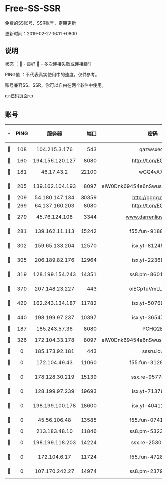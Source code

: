 # Free-SS-SSR

免费的SS账号、SSR账号，定期更新

更新时间：2019-02-27 16:11 +0800

## 说明

状态     ：🙂 - 良好 🙁 - 多次连接失败或连接超时

PING值   ：不代表真实使用中的速度，仅供参考。

账号兼容SS、SSR，你可以自由在两个软件中使用。

👉[扫码页面](https://liesauer.github.io/free-ss-ssr.github.io/)👈

## 账号

|-|PING|服务器|端口|密码|加密方式|区域|
|:----:|:----:|:-----:|-----:|:----:|:----:|:----:|
|🙂|108|104.215.3.176|543|qazwsxedc|aes-256-gcm|JP|
|🙂|160|194.156.120.127|8080|http://t.cn/EGJIyrl|rc4-md5|RU|
|🙂|181|46.17.43.2|22100|wGQ4vA7D|aes-256-gcm|RU|
|🙂|205|139.162.104.193|8097|eIW0Dnk69454e6nSwuspv9DmS201tQ0D|aes-256-cfb|JP|
|🙂|209|54.180.147.134|30359|http://gggg.rocks|chacha20|KR|
|🙂|269|64.137.160.203|8080|http://t.cn/EGJIyrl|rc4-md5|CA|
|🙂|279|45.76.124.108|3344|www.darrenliuwei.com|aes-256-cfb|AU|
|🙂|281|139.162.11.113|15242|f55.fun-91886429|aes-256-cfb|SG|
|🙂|302|159.65.133.204|12570|isx.yt-81245321|aes-256-cfb|SG|
|🙂|305|206.189.82.176|12964|isx.yt-22368985|aes-256-cfb|SG|
|🙂|319|128.199.154.243|14351|ss8.pm-86017708|aes-256-cfb|SG|
|🙂|370|207.148.23.227|443|oiECpTuVmLLxk4Ts|aes-256-cfb|US|
|🙂|420|162.243.134.187|11782|isx.yt-50769400|aes-256-cfb|US|
|🙂|440|198.199.97.237|10397|isx.yt-36547165|aes-256-cfb|US|
|🙁|187|185.243.57.36|8080|PCHQ2E|rc4-md5|US|
|🙁|326|172.104.33.178|8097|eIW0Dnk69454e6nSwuspv9DmS201tQ0D|aes-256-cfb|SG|
|🙁|0|185.173.92.181|443|sssru.icu|rc4-md5|RU|
|🙁|0|172.104.49.43|11060|f55.fun-31295272|aes-256-cfb|SG|
|🙁|0|178.128.30.219|15139|ssx.re-95778492|aes-256-cfb|SG|
|🙁|0|128.199.97.239|19693|isx.yt-71376906|aes-256-cfb|SG|
|🙁|0|198.199.100.178|18600|isx.yt-40411480|aes-256-cfb|US|
|🙁|0|45.56.106.48|13585|f55.fun-07412512|aes-256-cfb|US|
|🙁|0|213.183.48.10|11846|ss8.pm-53239933|rc4-md5|RU|
|🙁|0|198.199.118.203|14224|ssx.re-25307472|aes-256-cfb|US|
|🙁|0|172.104.6.17|11724|f55.fun-47281040|aes-256-cfb|US|
|🙁|0|107.170.242.27|14974|ss8.pm-23796497|aes-256-cfb|US|
